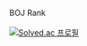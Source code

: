 BOJ Rank <br/>
<br/>
[![Solved.ac 프로필](http://mazassumnida.wtf/api/generate_badge?boj=yeohj0710)](https://solved.ac/yeohj0710)<br/>
<br/>
<br/>
  
  
  
